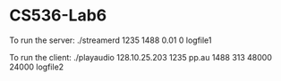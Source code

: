 # CS536-Lab6

To run the server:
./streamerd 1235 1488 0.01 0 logfile1

To run the client:
./playaudio 128.10.25.203 1235 pp.au 1488 313 48000 24000 logfile2
